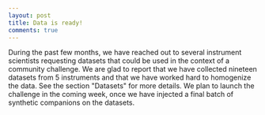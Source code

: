 ```yaml
---
layout: post
title: Data is ready!
comments: true
---
```


During the past few months, we have reached out to several instrument scientists requesting datasets that could be used in the context of a community challenge. We are glad to report that we have collected nineteen datasets from 5 instruments and that we have worked hard to homogenize the data. See the section "Datasets" for more details. We plan to launch the challenge in the coming week, once we have injected a final batch of synthetic companions on the datasets.